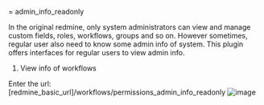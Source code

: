 = admin_info_readonly

In the original redmine, only system administrators can view and manage custom fields, roles, workflows, groups and so on. However sometimes, regular user also need to know some admin info of system. This plugin offers interfaces for regular users to view admin info.


1. View info of workflows

Enter the url:  [redmine_basic_url]/workflows/permissions_admin_info_readonly
![image](https://github.com/nmgfrank/admin_info_readonly/blob/master/readme_pic/workflow_status.jpg)  
 
